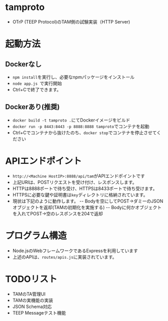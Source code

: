# tamproto

- OTrP (TEEP Protocol)のTAM側の試験実装（HTTP Server)

# 起動方法
## Dockerなし
+ ```npm install```を実行し、必要なnpmパッケージをインストール
+ ```node app.js ```で実行開始
+ Ctrl+Cで終了できます。
## Dockerあり(推奨)
+ ```docker build -t tamproto .```にてDockerイメージをビルド
+ ```docker run -p 8443:8443 -p 8888:8888 tamproto```でコンテナを起動
+ Ctrl+Cでコンテナから抜けたのち、```docker stop```でコンテナを停止させてください

# APIエンドポイント
- ```http://<Machine HostIP>:8888/api/tam```がAPIエンドポイントです
- 上記URIは、POSTリクエストを受け付け、レスポンスします。
- HTTPは8888ポートで待ち受け、HTTPSは8433ポートで待ち受けます。
- HTTPSに必要な鍵や証明書は``key``ディレクトリに格納されています。
- 現状は下記のように動作します。
-- Bodyを空にしてPOST→ダミーのJSONオブジェクトを返却(TAMの初期化を実施する)
-- Bodyに何かオブジェクトを入れてPOST→空のレスポンスを204で返却

# プログラム構造
- Node.jsのWebフレームワークであるExpressを利用しています
- 上述のAPIは、``routes/apis.js``に実装されています。

# TODOリスト
- TAMのTA管理UI
- TAMの実機能の実装
- JSON Schema対応
- TEEP Messageテスト機能